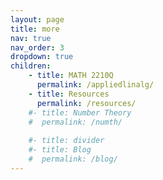 ```yaml
---
layout: page
title: more
nav: true
nav_order: 3
dropdown: true
children: 
    - title: MATH 2210Q
      permalink: /appliedlinalg/
    - title: Resources
      permalink: /resources/
    #- title: Number Theory
    #  permalink: /numth/
      
    #- title: divider
    #- title: Blog
    #  permalink: /blog/
---
```

